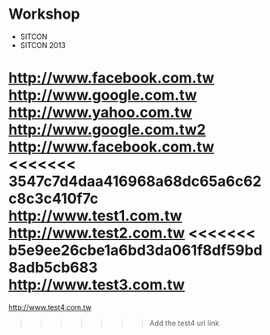 # Workshop
* SITCON
 * SITCON 2013

http://www.facebook.com.tw
http://www.google.com.tw
http://www.yahoo.com.tw
http://www.google.com.tw2
http://www.facebook.com.tw
<<<<<<< 3547c7d4daa416968a68dc65a6c62c8c3c410f7c
http://www.test1.com.tw
http://www.test2.com.tw
<<<<<<< b5e9ee26cbe1a6bd3da061f8df59bd8adb5cb683
http://www.test3.com.tw
=======
http://www.test4.com.tw
>>>>>>> Add the test4 url link
